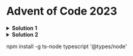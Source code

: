 # Advent of Code 2023

<details>
    <summary>
        <b>Solution 1</b>
    </summary>
<br />
        <a href="">File</a>
            <!-- <pre>
            </pre> -->
</details>

<details>
    <summary>
        <b>Solution 2</b>
    </summary>
<br />
        <a href="">File</a>
            <!-- <pre>
            </pre> -->
</details>

npm install -g ts-node typescript '@types/node'